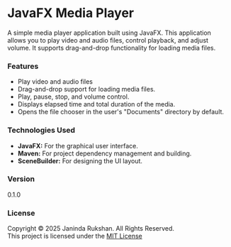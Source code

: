 # JavaFX Media Player

A simple media player application built using JavaFX. This application allows you to play video and audio files, control playback, and adjust volume. It supports drag-and-drop functionality for loading media files.

### Features

- Play video and audio files
- Drag-and-drop support for loading media files.
- Play, pause, stop, and volume control.
- Displays elapsed time and total duration of the media.
- Opens the file chooser in the user's "Documents" directory by default.

### Technologies Used

- **JavaFX:** For the graphical user interface.
- **Maven:** For project dependency management and building.
- **SceneBuilder:** For designing the UI layout.

### Version
0.1.0

### License
Copyright &copy; 2025 Janinda Rukshan. All Rights Reserved.  
This project is licensed under the [MIT License](LICENSE.txt)